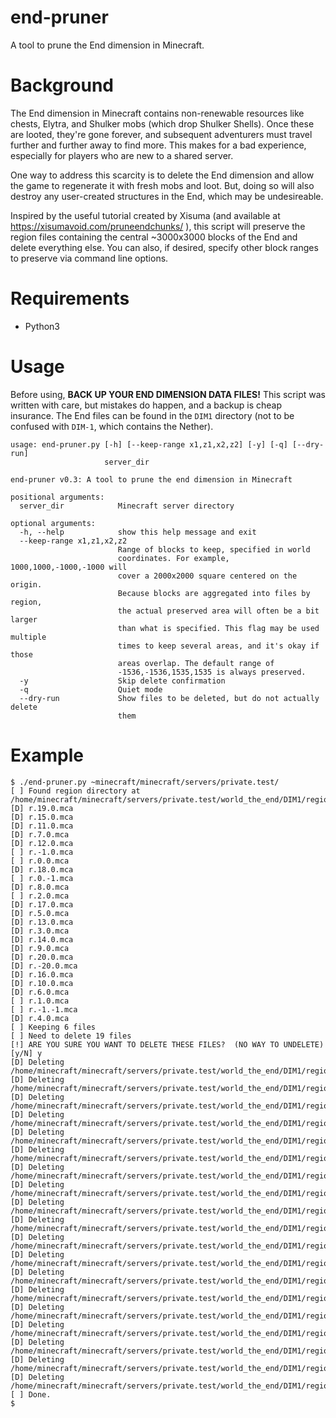 # end-pruner
A tool to prune the End dimension in Minecraft.

# Background
The End dimension in Minecraft contains non-renewable resources like chests,
Elytra, and Shulker mobs (which drop Shulker Shells).  Once these are looted,
they're gone forever, and subsequent adventurers must travel further and further
away to find more.  This makes for a bad experience, especially for players
who are new to a shared server.

One way to address this scarcity is to delete the End dimension and allow the
game to regenerate it with fresh mobs and loot.  But, doing so will also
destroy any user-created structures in the End, which may be undesireable.

Inspired by the useful tutorial created by Xisuma (and available at
https://xisumavoid.com/pruneendchunks/ ), this script will preserve the region
files containing the central ~3000x3000 blocks of the End and delete everything
else.  You can also, if desired, specify other block ranges to preserve via
command line options.

# Requirements
* Python3

# Usage
Before using, **BACK UP YOUR END DIMENSION DATA FILES!**  This script was written
with care, but mistakes do happen, and a backup is cheap insurance.  The End files
can be found in the `DIM1` directory (not to be confused with `DIM-1`, which contains
the Nether).
```
usage: end-pruner.py [-h] [--keep-range x1,z1,x2,z2] [-y] [-q] [--dry-run]
                     server_dir

end-pruner v0.3: A tool to prune the end dimension in Minecraft

positional arguments:
  server_dir            Minecraft server directory

optional arguments:
  -h, --help            show this help message and exit
  --keep-range x1,z1,x2,z2
                        Range of blocks to keep, specified in world
                        coordinates. For example, 1000,1000,-1000,-1000 will
                        cover a 2000x2000 square centered on the origin.
                        Because blocks are aggregated into files by region,
                        the actual preserved area will often be a bit larger
                        than what is specified. This flag may be used multiple
                        times to keep several areas, and it's okay if those
                        areas overlap. The default range of
                        -1536,-1536,1535,1535 is always preserved.
  -y                    Skip delete confirmation
  -q                    Quiet mode
  --dry-run             Show files to be deleted, but do not actually delete
                        them
```

# Example
```
$ ./end-pruner.py ~minecraft/minecraft/servers/private.test/
[ ] Found region directory at /home/minecraft/minecraft/servers/private.test/world_the_end/DIM1/region
[D] r.19.0.mca
[D] r.15.0.mca
[D] r.11.0.mca
[D] r.7.0.mca
[D] r.12.0.mca
[ ] r.-1.0.mca
[ ] r.0.0.mca
[D] r.18.0.mca
[ ] r.0.-1.mca
[D] r.8.0.mca
[ ] r.2.0.mca
[D] r.17.0.mca
[D] r.5.0.mca
[D] r.13.0.mca
[D] r.3.0.mca
[D] r.14.0.mca
[D] r.9.0.mca
[D] r.20.0.mca
[D] r.-20.0.mca
[D] r.16.0.mca
[D] r.10.0.mca
[D] r.6.0.mca
[ ] r.1.0.mca
[ ] r.-1.-1.mca
[D] r.4.0.mca
[ ] Keeping 6 files
[ ] Need to delete 19 files
[!] ARE YOU SURE YOU WANT TO DELETE THESE FILES?  (NO WAY TO UNDELETE) [y/N] y
[D] Deleting /home/minecraft/minecraft/servers/private.test/world_the_end/DIM1/region/r.19.0.mca
[D] Deleting /home/minecraft/minecraft/servers/private.test/world_the_end/DIM1/region/r.15.0.mca
[D] Deleting /home/minecraft/minecraft/servers/private.test/world_the_end/DIM1/region/r.11.0.mca
[D] Deleting /home/minecraft/minecraft/servers/private.test/world_the_end/DIM1/region/r.7.0.mca
[D] Deleting /home/minecraft/minecraft/servers/private.test/world_the_end/DIM1/region/r.12.0.mca
[D] Deleting /home/minecraft/minecraft/servers/private.test/world_the_end/DIM1/region/r.18.0.mca
[D] Deleting /home/minecraft/minecraft/servers/private.test/world_the_end/DIM1/region/r.8.0.mca
[D] Deleting /home/minecraft/minecraft/servers/private.test/world_the_end/DIM1/region/r.17.0.mca
[D] Deleting /home/minecraft/minecraft/servers/private.test/world_the_end/DIM1/region/r.5.0.mca
[D] Deleting /home/minecraft/minecraft/servers/private.test/world_the_end/DIM1/region/r.13.0.mca
[D] Deleting /home/minecraft/minecraft/servers/private.test/world_the_end/DIM1/region/r.3.0.mca
[D] Deleting /home/minecraft/minecraft/servers/private.test/world_the_end/DIM1/region/r.14.0.mca
[D] Deleting /home/minecraft/minecraft/servers/private.test/world_the_end/DIM1/region/r.9.0.mca
[D] Deleting /home/minecraft/minecraft/servers/private.test/world_the_end/DIM1/region/r.20.0.mca
[D] Deleting /home/minecraft/minecraft/servers/private.test/world_the_end/DIM1/region/r.-20.0.mca
[D] Deleting /home/minecraft/minecraft/servers/private.test/world_the_end/DIM1/region/r.16.0.mca
[D] Deleting /home/minecraft/minecraft/servers/private.test/world_the_end/DIM1/region/r.10.0.mca
[D] Deleting /home/minecraft/minecraft/servers/private.test/world_the_end/DIM1/region/r.6.0.mca
[D] Deleting /home/minecraft/minecraft/servers/private.test/world_the_end/DIM1/region/r.4.0.mca
[ ] Done.
$
```
